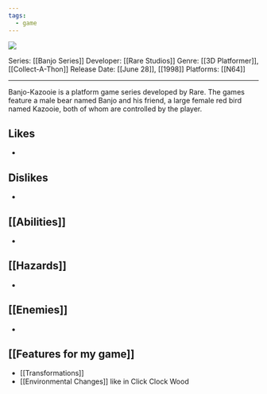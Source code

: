 ```yaml
---
tags:
  - game
---
```

<img src="https://cdn2.steamgriddb.com/thumb/a154a70f923c579313aa9c47ed7c34e2.jpg">

Series: [[Banjo Series]]
Developer: [[Rare Studios]]
Genre: [[3D Platformer]], [[Collect-A-Thon]]
Release Date: [[June 28]], [[1998]]
Platforms: [[N64]]

----


Banjo-Kazooie is a platform game series developed by Rare. The games feature a male bear named Banjo and his friend, a large female red bird named Kazooie, both of whom are controlled by the player.
## Likes
* 

## Dislikes
* 

## [[Abilities]]
* 

## [[Hazards]]
* 

## [[Enemies]]
* 

## [[Features for my game]]
* [[Transformations]]
* [[Environmental Changes]] like in Click Clock Wood